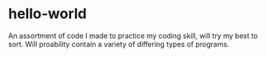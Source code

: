 # hello-world
An assortment of code I made to practice my coding skill, will try my best to sort. Will proability contain a variety of differing types of programs.
